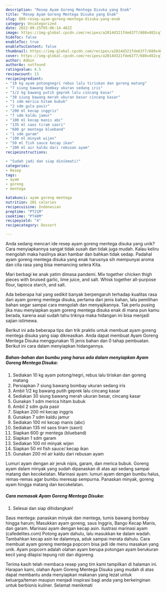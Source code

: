 ```yaml
---
description: "Resep Ayam Goreng Mentega Disuka yang Enak"
title: "Resep Ayam Goreng Mentega Disuka yang Enak"
slug: 809-resep-ayam-goreng-mentega-disuka-yang-enak
category: Uncategorized
date: 2022-09-25T05:06:14.462Z
image: https://img-global.cpcdn.com/recipes/a2014d321fde6377/680x482cq70/ayam-goreng-mentega-disuka-foto-resep-utama.jpg
hideToc: false
enableToc: true
enableTocContent: false
thumbnail: https://img-global.cpcdn.com/recipes/a2014d321fde6377/680x482cq70/ayam-goreng-mentega-disuka-foto-resep-utama.jpg
cover: https://img-global.cpcdn.com/recipes/a2014d321fde6377/680x482cq70/ayam-goreng-mentega-disuka-foto-resep-utama.jpg
author: Admin
authorAv: notfound
ratingvalue: 4.5
reviewcount: 13
recipeingredient:
- "10 kg ayam potongnegri rebus lalu tiriskan dan goreng matang"
- "7 siung bawang bombay ukuran sedang iris"
- "1/2 kg bawang putih geprek lalu cincang kasar"
- "30 siung bawang merah ukuran besar cincang kasar"
- "1 sdm merica hitam bubuk"
- "2 sdm gula pasir"
- "200 ml kecap inggris"
- "7 sdm kaldu jamur"
- "100 ml kecap manis abc"
- "135 ml saos tiram saori"
- "600 gr mentega blueband"
- "1 sdm garam"
- "100 ml minyak wijen"
- "50 ml fish sauce kecap ikan"
- "200 ml air kaldu dari rebusan ayam"
recipeinstructions:

- "Sudah jadi dan siap dinikmati!"
categories:
- Resep
tags:
- ayam
- goreng
- mentega

katakunci: ayam goreng mentega 
nutrition: 201 calories
recipecuisine: Indonesian
preptime: "PT21M"
cooktime: "PT48M"
recipeyield: "4"
recipecategory: Dessert

---
```





Anda sedang mencari ide resep ayam goreng mentega disuka yang unik? Cara menyiapkannya sangat tidak susah dan tidak juga mudah. Kalau keliru mengolah maka hasilnya akan hambar dan bahkan tidak sedap. Padahal ayam goreng mentega disuka yang enak harusnya sih mempunyai aroma dan cita rasa yang bisa memancing selera Kita.





Mari berbagi ke anak yatim dimasa pandemi. Mix together chicken thigh pieces with bruised garlic, lime juice, and salt. Whisk together all-purpose flour, tapioca starch, and salt.

Ada beberapa hal yang sedikit banyak berpengaruh terhadap kualitas rasa dari ayam goreng mentega disuka, pertama dari jenis bahan, lalu pemilihan bahan segar sampai cara mengolah dan menyajikannya. Tak perlu pusing jika mau menyiapkan ayam goreng mentega disuka enak di mana pun kamu berada, karena asal sudah tahu triknya maka hidangan ini bisa menjadi sajian istimewa.






Berikut ini ada beberapa tips dan trik praktis untuk membuat ayam goreng mentega disuka yang siap dikreasikan. Anda dapat membuat Ayam Goreng Mentega Disuka menggunakan 15 jenis bahan dan 0 tahap pembuatan. Berikut ini cara dalam menyiapkan hidangannya.

<!--inarticleads1-->

##### Bahan-bahan dan bumbu yang harus ada dalam menyiapkan Ayam Goreng Mentega Disuka:

1. Sediakan 10 kg ayam potong/negri, rebus lalu tiriskan dan goreng matang
1. Persiapkan 7 siung bawang bombay ukuran sedang iris
1. Ambil 1/2 kg bawang putih geprek lalu cincang kasar
1. Sediakan 30 siung bawang merah ukuran besar, cincang kasar
1. Gunakan 1 sdm merica hitam bubuk
1. Ambil 2 sdm gula pasir
1. Siapkan 200 ml kecap inggris
1. Gunakan 7 sdm kaldu jamur
1. Sediakan 100 ml kecap manis (abc)
1. Sediakan 135 ml saos tiram (saori)
1. Siapkan 600 gr mentega (blueband)
1. Siapkan 1 sdm garam
1. Sediakan 100 ml minyak wijen
1. Siapkan 50 ml fish sauce/ kecap ikan
1. Gunakan 200 ml air kaldu dari rebusan ayam


Lumuri ayam dengan air jeruk nipis, garam, dan merica bubuk. Goreng ayam dalam minyak yang sudah dipanaskan di atas api sedang sampai matang dan kecokelatan. Marinasi ayam: lumuri ayam dengan bumbu halus, remas-remas agar bumbu meresap sempurna. Panaskan minyak, goreng ayam hingga matang dan kecokelatan. 

<!--inarticleads2-->

##### Cara memasak Ayam Goreng Mentega Disuka:


1. Selesai dan siap dihidangkan!

Saus mentega: panaskan minyak dan mentega, tumis bawang bombay hingga harum; Masukkan ayam goreng, saus Inggris, Bango Kecap Manis, dan garam. Marinasi ayam dengan kecap asin. ilustrasi marinasi ayam (cafedelites.com) Potong ayam dahulu, lalu masukkan ke dalam wadah. Tambahkan kecap asin ke dalamnya, aduk sampai merata dahulu. Cara membuat ayam goreng mentega popcorn bisa jadi ide menu masakan yang unik. Ayam popcorn adalah olahan ayam berupa potongan ayam berukuran kecil yang dilapisi tepung roti dan digoreng. 

Terima kasih telah membaca resep yang tim kami tampilkan di halaman ini. Harapan kami, olahan Ayam Goreng Mentega Disuka yang mudah di atas dapat membantu anda menyiapkan makanan yang lezat untuk keluarga/teman maupun menjadi inspirasi bagi anda yang berkeinginan untuk berbisnis kuliner. Selamat menikmati
